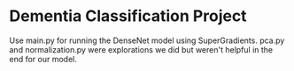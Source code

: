 # Dementia Classification Project

Use main.py for running the DenseNet model using SuperGradients. pca.py and normalization.py were explorations we did but weren't helpful in the end for our model.

